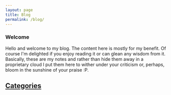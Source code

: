 ```yaml
---
layout: page
title: Blog
permalink: /blog/
---
```


### Welcome  

Hello and welcome to my blog. The content here is mostly for my benefit. Of course I'm delighted if you enjoy reading it or can glean any wisdom from it. Basically, these are my notes and rather than hide them away in a proprietary cloud I put them here to wither under your criticism or, perhaps, bloom in the sunshine of your praise :P.

## [Categories](/blog/categories)
